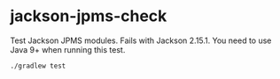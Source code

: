 # jackson-jpms-check

Test Jackson JPMS modules. Fails with Jackson 2.15.1. You need to use Java 9+ when running this test.

```
./gradlew test
```
